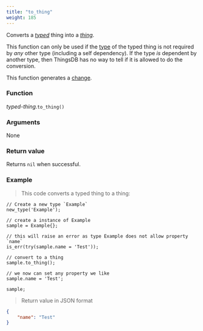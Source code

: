 ```yaml
---
title: "to_thing"
weight: 185
---
```


Converts a *[typed](../../typed)* thing into a *[thing](../../thing)*.

This function can only be used if the [type](../../../overview/type) of the typed thing is not required by *any* other type (including a self dependency). If the type *is* dependent by another type, then ThingsDB has no way to tell if it is allowed to do the conversion.

This function generates a [change](../../../overview/changes).

### Function

*typed-thing*.`to_thing()`

### Arguments

None

### Return value

Returns `nil` when successful.

### Example

> This code converts a typed thing to a thing:

```thingsdb,json_response
// Create a new type `Example`
new_type('Example');

// create a instance of Example
sample = Example{};

// this will raise an error as type Example does not allow property `name`
is_err(try(sample.name = 'Test'));

// convert to a thing
sample.to_thing();

// we now can set any property we like
sample.name = 'Test';

sample;
```

> Return value in JSON format

```json
{
    "name": "Test"
}
```
